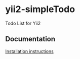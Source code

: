 # yii2-simpleTodo
Todo List for Yii2

## Documentation

[Installation instructions](docs/installation.md)